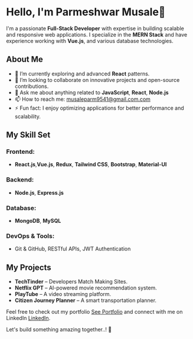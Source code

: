 # Hello, I'm Parmeshwar Musale👋  

I'm a passionate **Full-Stack Developer** with expertise in building scalable and responsive web applications. I specialize in the **MERN Stack** and have experience working with  **Vue.js**, and various database technologies.  

## About Me  
- 🌱 I’m currently exploring and advanced **React** patterns.  
- 👯 I’m looking to collaborate on innovative projects and open-source contributions.  
- 💬 Ask me about anything related to **JavaScript**, **React**, **Node.js**
- 📫 How to reach me: [musaleparm9541@gmail.com.com](mailto:musaleparm9541@gmail.com)  
- ⚡ Fun fact: I enjoy optimizing applications for better performance and scalability.  

## My Skill Set  

### Frontend:  
- **React.js**,**Vue.js**, **Redux**, **Tailwind CSS**, **Bootstrap**, **Material-UI**  

### Backend:  
- **Node.js**, **Express.js**

### Database:  
- **MongoDB**, **MySQL**  

### DevOps & Tools:  
- Git & GitHub, RESTful APIs, JWT Authentication

## My Projects  
- **TechTinder** – Developers Match Making Sites.  
- **Netflix GPT** – AI-powered movie recommendation system.  
- **PlayTube** – A video streaming platform.  
- **Citizen Journey Planner** – A smart transportation planner.  

Feel free to check out my portfolio <a href="https://parmsdev.site" target="_blank">See Portfolio</a> and connect with me on LinkedIn <a href="https://www.linkedin.com/in/parmeshwar-musale" target="_blank">LinkedIn</a>.  

Let's build something amazing together..! 🚀  
